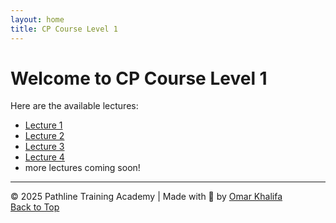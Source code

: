 ```yaml
---
layout: home
title: CP Course Level 1
---
```


<script src="https://platform.linkedin.com/badges/js/profile.js" async defer type="text/javascript"></script>

              

# Welcome to CP Course Level 1

Here are the available lectures:

- [Lecture 1](Lec1.md)
- [Lecture 2](Lec2.md)
- [Lecture 3](Lec3.md)
- [Lecture 4](Lec4.md)
- more lectures coming soon!

---

© 2025 Pathline Training Academy | Made with 💙 by <a class="badge-base__link LI-simple-link" href="https://eg.linkedin.com/in/omar-khalifa-625586292?trk=profile-badge">Omar Khalifa</a>  
[Back to Top](#top)
